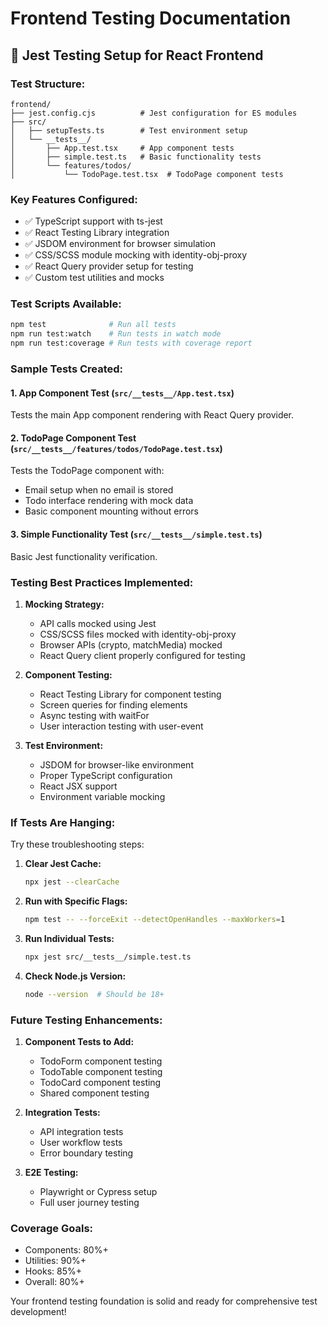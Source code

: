 # Frontend Testing Documentation

## 🧪 Jest Testing Setup for React Frontend

### **Test Structure:**
```
frontend/
├── jest.config.cjs          # Jest configuration for ES modules
├── src/
│   ├── setupTests.ts        # Test environment setup
│   └── __tests__/
│       ├── App.test.tsx     # App component tests
│       ├── simple.test.ts   # Basic functionality tests
│       └── features/todos/
│           └── TodoPage.test.tsx  # TodoPage component tests
```

### **Key Features Configured:**
- ✅ TypeScript support with ts-jest
- ✅ React Testing Library integration
- ✅ JSDOM environment for browser simulation
- ✅ CSS/SCSS module mocking with identity-obj-proxy
- ✅ React Query provider setup for testing
- ✅ Custom test utilities and mocks

### **Test Scripts Available:**
```bash
npm test              # Run all tests
npm run test:watch    # Run tests in watch mode
npm run test:coverage # Run tests with coverage report
```

### **Sample Tests Created:**

#### 1. **App Component Test** (`src/__tests__/App.test.tsx`)
Tests the main App component rendering with React Query provider.

#### 2. **TodoPage Component Test** (`src/__tests__/features/todos/TodoPage.test.tsx`)
Tests the TodoPage component with:
- Email setup when no email is stored
- Todo interface rendering with mock data
- Basic component mounting without errors

#### 3. **Simple Functionality Test** (`src/__tests__/simple.test.ts`)
Basic Jest functionality verification.

### **Testing Best Practices Implemented:**

1. **Mocking Strategy:**
   - API calls mocked using Jest
   - CSS/SCSS files mocked with identity-obj-proxy
   - Browser APIs (crypto, matchMedia) mocked
   - React Query client properly configured for testing

2. **Component Testing:**
   - React Testing Library for component testing
   - Screen queries for finding elements
   - Async testing with waitFor
   - User interaction testing with user-event

3. **Test Environment:**
   - JSDOM for browser-like environment
   - Proper TypeScript configuration
   - React JSX support
   - Environment variable mocking

### **If Tests Are Hanging:**

Try these troubleshooting steps:

1. **Clear Jest Cache:**
   ```bash
   npx jest --clearCache
   ```

2. **Run with Specific Flags:**
   ```bash
   npm test -- --forceExit --detectOpenHandles --maxWorkers=1
   ```

3. **Run Individual Tests:**
   ```bash
   npx jest src/__tests__/simple.test.ts
   ```

4. **Check Node.js Version:**
   ```bash
   node --version  # Should be 18+
   ```

### **Future Testing Enhancements:**

1. **Component Tests to Add:**
   - TodoForm component testing
   - TodoTable component testing
   - TodoCard component testing
   - Shared component testing

2. **Integration Tests:**
   - API integration tests
   - User workflow tests
   - Error boundary testing

3. **E2E Testing:**
   - Playwright or Cypress setup
   - Full user journey testing

### **Coverage Goals:**
- Components: 80%+
- Utilities: 90%+
- Hooks: 85%+
- Overall: 80%+

Your frontend testing foundation is solid and ready for comprehensive test development!
